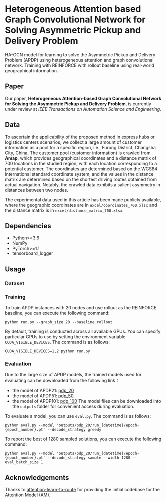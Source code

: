 #  Heterogeneous Attention based Graph Convolutional Network for Solving Asymmetric Pickup and Delivery Problem
HA-GCN model for learning to solve the Asymmetric Pickup and Delivery Problem (APDP) using heterogeneous attention and graph convolutional network. Training with REINFORCE with rollout baseline using real-world geographical information.

## Paper
Our paper, **Heterogeneous Attention-based Graph Convolutional Network for Solving the Asymmetric Pickup and Delivery Problem**, is currently under review at *IEEE Transactions on Automation Science and Engineering*.

## Data
To ascertain the applicability of the proposed method in express hubs or logistics centers scenarios, we collect a large amount of customer information as a pool for a specific region, i.e., Furong District, Changsha City, China. The customer pool (customer information) is crawled from **Amap**, which provides geographical coordinates and a distance matrix of 700 locations in the studied region, with each location corresponding to a potential customer. The coordinates are determined based on the WGS84 international standard coordinate system, and the values in the distance matrix are determined based on the shortest driving routes obtained from actual navigation. Notably, the crawled data exhibits a salient asymmetry in distances between two nodes. 

The experimental data used in this article has been made publicly available, where the geographic coordinates are in `excel/coordinates_700.xlsx` and the distance matrix is in `excel/distance_matrix_700.xlsx`.

## Dependencies
* Python>=3.6
* NumPy
* PyTorch>=1.1
* tensorboard_logger

## Usage
### Dataset


### Training
To train APDP instances with 20 nodes and use rollout as the REINFORCE baseline, you can execute the following command:
```
python run.py --graph_size 20 --baseline rollout
```
By default, training is conducted across all available GPUs. You can specify particular GPUs to use by setting the environment variable `CUDA_VISIBLE_DEVICES`. The command is as follows:
```
CUDA_VISIBLE_DEVICES=1,2 python run.py 
```
### Evaluation
Due to the large size of APDP models, the trained models used for evaluating can be downloaded from the following link：
* the model of APDP21: [pdp_20](https://drive.google.com/drive/folders/1do5XWDFNkOtzcydwaJS_JyE9-OfMczq2?usp=sharing)
* the model of APDP51: [pdp_50](https://drive.google.com/drive/folders/1N7b0BAbFjzeMhXFPr_fOv4nwqK9TLtNd?usp=sharing)
* the model of APDP101: [pdp_100](https://drive.google.com/drive/folders/1pm84NpxQIAwQJofjfPtAeGwohrP6O3SL?usp=sharing)
The model files can be downloaded into the `outputs` folder for convenient access during evaluation.

To evaluate a model, you can use `eval.py`. The command is as follows:
```
python eval.py --model 'outputs/pdp_20/run_{datetime}/epoch-{epoch_number}.pt' --decode_strategy greedy
```
To report the best of 1280 sampled solutions, you can execute the following command:
```
python eval.py --model 'outputs/pdp_20/run_{datetime}/epoch-{epoch_number}.pt' --decode_strategy sample --width 1280 --eval_batch_size 1
```
## Acknowledgements
Thanks to [attention-learn-to-route](https://github.com/wouterkool/attention-learn-to-route) for providing the initial codebase for the Attention Model (AM).
